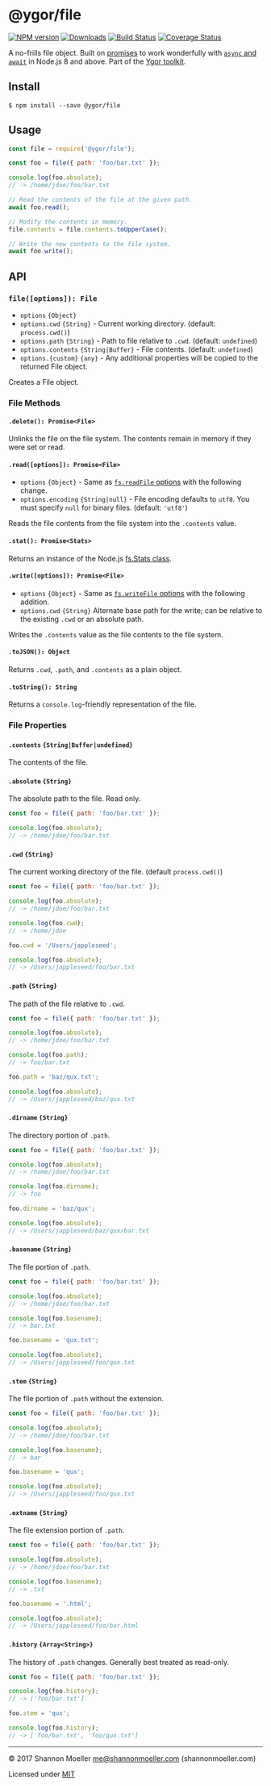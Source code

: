 # @ygor/file

[![NPM version][npm-img]][npm-url] [![Downloads][downloads-img]][npm-url] [![Build Status][travis-img]][travis-url] [![Coverage Status][coveralls-img]][coveralls-url]

A no-frills file object. Built on [promises](https://developer.mozilla.org/en-US/docs/Web/JavaScript/Guide/Using_promises) to work wonderfully with [`async` and `await`](https://developer.mozilla.org/en-US/docs/Web/JavaScript/Reference/Statements/async_function) in Node.js 8 and above. Part of the [Ygor toolkit](https://github.com/shannonmoeller/ygor#readme).

## Install

```console
$ npm install --save @ygor/file
```

## Usage

```js
const file = require('@ygor/file');

const foo = file({ path: 'foo/bar.txt' });

console.log(foo.absolute);
// -> /home/jdoe/foo/bar.txt

// Read the contents of the file at the given path.
await foo.read();

// Modify the contents in memory.
file.contents = file.contents.toUpperCase();

// Write the new contents to the file system.
await foo.write();
```

## API

### `file([options]): File`

- `options` `{Object}`
- `options.cwd` `{String}` - Current working directory. (default: `process.cwd()`)
- `options.path` `{String}` - Path to file relative to `.cwd`. (default: `undefined`)
- `options.contents` `{String|Buffer}` - File contents. (default: `undefined`)
- `options.{custom}` `{any}` - Any additional properties will be copied to the returned File object.

Creates a File object.

### File Methods

#### `.delete(): Promise<File>`

Unlinks the file on the file system. The contents remain in memory if they were set or read.

#### `.read([options]): Promise<File>`

- `options` `{Object}` - Same as [`fs.readFile` options](https://nodejs.org/dist/latest-v8.x/docs/api/fs.html#fs_fs_readfile_path_options_callback) with the following change.
- `options.encoding` `{String|null}` - File encoding defaults to `utf8`. You must specify `null` for binary files. (default: `'utf8'`)

Reads the file contents from the file system into the `.contents` value.

#### `.stat(): Promise<Stats>`

Returns an instance of the Node.js [fs.Stats class](https://nodejs.org/dist/latest-v8.x/docs/api/fs.html#fs_class_fs_stats).

#### `.write([options]): Promise<File>`

- `options` `{Object}` - Same as [`fs.writeFile` options](https://nodejs.org/dist/latest-v8.x/docs/api/fs.html#fs_fs_writefile_file_data_options_callback) with the following addition.
- `options.cwd` `{String}` Alternate base path for the write; can be relative to the existing `.cwd` or an absolute path.

Writes the `.contents` value as the file contents to the file system.

#### `.toJSON(): Object`

Returns `.cwd`, `.path`, and `.contents` as a plain object.

#### `.toString(): String`

Returns a `console.log`-friendly representation of the file.

### File Properties

#### `.contents` `{String|Buffer|undefined}`

The contents of the file.

#### `.absolute` `{String}`

The absolute path to the file. Read only.

```js
const foo = file({ path: 'foo/bar.txt' });

console.log(foo.absolute);
// -> /home/jdoe/foo/bar.txt
```

#### `.cwd` `{String}`

The current working directory of the file. (default `process.cwd()`)

```js
const foo = file({ path: 'foo/bar.txt' });

console.log(foo.absolute);
// -> /home/jdoe/foo/bar.txt

console.log(foo.cwd);
// -> /home/jdoe

foo.cwd = '/Users/jappleseed';

console.log(foo.absolute);
// -> /Users/jappleseed/foo/bar.txt
```

#### `.path` `{String}`

The path of the file relative to `.cwd`.

```js
const foo = file({ path: 'foo/bar.txt' });

console.log(foo.absolute);
// -> /home/jdoe/foo/bar.txt

console.log(foo.path);
// -> foo/bar.txt

foo.path = 'baz/qux.txt';

console.log(foo.absolute);
// -> /Users/jappleseed/baz/qux.txt
```

#### `.dirname` `{String}`

The directory portion of `.path`.

```js
const foo = file({ path: 'foo/bar.txt' });

console.log(foo.absolute);
// -> /home/jdoe/foo/bar.txt

console.log(foo.dirname);
// -> foo

foo.dirname = 'baz/qux';

console.log(foo.absolute);
// -> /Users/jappleseed/baz/qux/bar.txt
```

#### `.basename` `{String}`

The file portion of `.path`.

```js
const foo = file({ path: 'foo/bar.txt' });

console.log(foo.absolute);
// -> /home/jdoe/foo/bar.txt

console.log(foo.basename);
// -> bar.txt

foo.basename = 'qux.txt';

console.log(foo.absolute);
// -> /Users/jappleseed/foo/qux.txt
```

#### `.stem` `{String}`

The file portion of `.path` without the extension.

```js
const foo = file({ path: 'foo/bar.txt' });

console.log(foo.absolute);
// -> /home/jdoe/foo/bar.txt

console.log(foo.basename);
// -> bar

foo.basename = 'qux';

console.log(foo.absolute);
// -> /Users/jappleseed/foo/qux.txt
```

#### `.extname` `{String}`

The file extension portion of `.path`.

```js
const foo = file({ path: 'foo/bar.txt' });

console.log(foo.absolute);
// -> /home/jdoe/foo/bar.txt

console.log(foo.basename);
// -> .txt

foo.basename = '.html';

console.log(foo.absolute);
// -> /Users/jappleseed/foo/bar.html
```

#### `.history` `{Array<String>}`

The history of `.path` changes. Generally best treated as read-only.

```js
const foo = file({ path: 'foo/bar.txt' });

console.log(foo.history);
// -> ['foo/bar.txt']

foo.stem = 'qux';

console.log(foo.history);
// -> ['foo/bar.txt', 'foo/qux.txt']
```

----

© 2017 Shannon Moeller <me@shannonmoeller.com> (shannonmoeller.com)

Licensed under [MIT](http://shannonmoeller.com/mit.txt)

[coveralls-img]: http://img.shields.io/coveralls/shannonmoeller/ygor/master.svg?style=flat-square
[coveralls-url]: https://coveralls.io/r/shannonmoeller/ygor
[downloads-img]: http://img.shields.io/npm/dm/@ygor/file.svg?style=flat-square
[npm-img]:       http://img.shields.io/npm/v/@ygor/file.svg?style=flat-square
[npm-url]:       https://npmjs.org/package/@ygor/file
[travis-img]:    http://img.shields.io/travis/shannonmoeller/ygor/master.svg?style=flat-square
[travis-url]:    https://travis-ci.org/shannonmoeller/ygor

